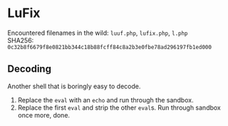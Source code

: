 # LuFix
Encountered filenames in the wild: `luuf.php`, `lufix.php`, `l.php`  
SHA256: `0c32b8f6679f8e0821bb344c18b88fcff84c8a2b3e0fbe78ad296197fb1ed000`

## Decoding
Another shell that is boringly easy to decode.
1) Replace the `eval` with an `echo` and run through the sandbox.
2) Replace the first `eval` and strip the other `eval`s. Run through sandbox once more, done.
